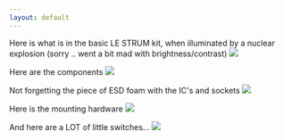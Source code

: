 ```yaml
---
layout: default
---
```

Here is what is in the basic LE STRUM kit, when illuminated by a nuclear explosion (sorry .. went a bit mad with brightness/contrast)
<img src="https://raw.github.com/hotchk155/Voici-Le-Strum/master/images/Dsc02290.jpg">

Here are the components
<img src="https://raw.github.com/hotchk155/Voici-Le-Strum/master/images/Dsc02284.jpg">

Not forgetting the piece of ESD foam with the IC's and sockets
<img src="https://raw.github.com/hotchk155/Voici-Le-Strum/master/images/Dsc02274.jpg">

Here is the mounting hardware
<img src="https://raw.github.com/hotchk155/Voici-Le-Strum/master/images/Dsc02278.jpg">

And here are a LOT of little switches...
<img src="https://raw.github.com/hotchk155/Voici-Le-Strum/master/images/Dsc02281.jpg">